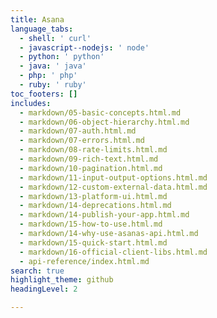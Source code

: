 ```yaml
---
title: Asana
language_tabs:
  - shell: ' curl'
  - javascript--nodejs: ' node'
  - python: ' python'
  - java: ' java'
  - php: ' php'
  - ruby: ' ruby'
toc_footers: []
includes:
  - markdown/05-basic-concepts.html.md
  - markdown/06-object-hierarchy.html.md
  - markdown/07-auth.html.md
  - markdown/07-errors.html.md
  - markdown/08-rate-limits.html.md
  - markdown/09-rich-text.html.md
  - markdown/10-pagination.html.md
  - markdown/11-input-output-options.html.md
  - markdown/12-custom-external-data.html.md
  - markdown/13-platform-ui.html.md
  - markdown/14-deprecations.html.md
  - markdown/14-publish-your-app.html.md
  - markdown/15-how-to-use.html.md
  - markdown/14-why-use-asanas-api.html.md
  - markdown/15-quick-start.html.md
  - markdown/16-official-client-libs.html.md
  - api-reference/index.html.md
search: true
highlight_theme: github
headingLevel: 2

---
```

